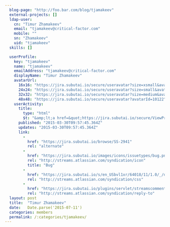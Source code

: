 ```yaml
---
  blog-page: "http://foo.bar.com/blog/tjamakeev"
  external-projects: []
  ldap-user: 
    cn: "Timur Zhamakeev"
    email: "tjamakeev@critical-factor.com"
    mobile: ""
    sn: "Zhamakeev"
    uid: "tjamakeev"
  skills: []

  userProfile: 
    key: "tjamakeev"
    name: "tjamakeev"
    emailAddress: "tjamakeev@critical-factor.com"
    displayName: "Timur Zhamakeev"
    avatarUrl: 
      16x16: "https://jira.subutai.io/secure/useravatar?size=xsmall&avatarId=10122"
      24x24: "https://jira.subutai.io/secure/useravatar?size=small&avatarId=10122"
      32x32: "https://jira.subutai.io/secure/useravatar?size=medium&avatarId=10122"
      48x48: "https://jira.subutai.io/secure/useravatar?avatarId=10122"
    userActivity: 
      title: 
        type: "html"
        $t: "&amp;lt;a href=&quot;https://jira.subutai.io/secure/ViewProfile.jspa?name=tjamakeev&quot; class=&quot;activity-item-user activity-item-author&quot;&amp;gt;Timur Zhamakeev&amp;lt;/a&amp;gt; resolved &amp;lt;a href=&quot;https://jira.subutai.io/browse/SS-2941&quot;&amp;gt;&amp;lt;span class=&apos;resolved-link&apos;&amp;gt;SS-2941&amp;lt;/span&amp;gt; - Some minor bugs found in Identity Manager module&amp;lt;/a&amp;gt; as &apos;Fixed&apos;"
      published: "2015-03-30T09:57:45.364Z"
      updates: "2015-03-30T09:57:45.364Z"
      link: 
        - 
          href: "https://jira.subutai.io/browse/SS-2941"
          rel: "alternate"
        - 
          href: "https://jira.subutai.io/images/icons/issuetypes/bug.png"
          rel: "http://streams.atlassian.com/syndication/icon"
          title: "Bug"
        - 
          href: "https://jira.subutai.io/s/en_USbvl1xr/64018/11/1.0/_/download/resources/jira.webresources:global-static/wiki-renderer.css"
          rel: "http://streams.atlassian.com/syndication/css"
        - 
          href: "https://jira.subutai.io/plugins/servlet/streamscomments/issues/SS-2941"
          rel: "http://streams.atlassian.com/syndication/reply-to"
  layout: post
  title:  "Timur Zhamakeev"
  date:   Date.parse('2015-07-11')
  categories: members
  permalink: /:categories/tjamakeev/
---
```

